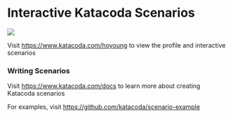 # Interactive Katacoda Scenarios

[![](http://shields.katacoda.com/katacoda/hoyoung/count.svg)](https://www.katacoda.com/hoyoung "Get your profile on Katacoda.com")

Visit https://www.katacoda.com/hoyoung to view the profile and interactive scenarios

### Writing Scenarios
Visit https://www.katacoda.com/docs to learn more about creating Katacoda scenarios

For examples, visit https://github.com/katacoda/scenario-example
